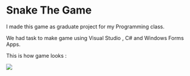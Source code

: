 # Snake The Game
I made this game as graduate project for my Programming class.

We had task to make game using Visual Studio , C# and Windows Forms Apps.

This is how game looks : 

   ![](https://i.imgur.com/MLzD7TW.png)
